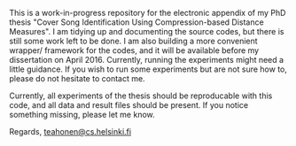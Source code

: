 This is a work-in-progress repository for the electronic appendix of my PhD thesis "Cover Song Identification Using Compression-based Distance Measures". I am tidying up and documenting the source codes, but there is still some work left to be done. I am also building a more convenient wrapper/ framework for the codes, and it will be available before my dissertation on April 2016. Currently, running the experiments might need a little guidance. If you wish to run some experiments but are not sure how to, please do not hesitate to contact me.

Currently, all experiments of the thesis should be reproducable with this code, and all data and result files should be present. If you notice something missing, please let me know.

Regards,
teahonen@cs.helsinki.fi

